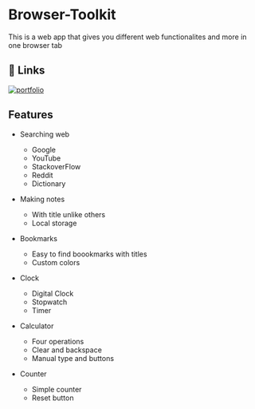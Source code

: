 # Browser-Toolkit

This is a web app that gives you different web 
functionalites and more in one browser tab
## 🔗 Links
[![portfolio](https://img.shields.io/badge/the_Website-000?style=for-the-badge&logo=ko-fi&logoColor=white)](https://browser-toolkit.netlify.app)



## Features

- Searching web
    - Google
    - YouTube
    - StackoverFlow
    - Reddit
    - Dictionary

- Making notes
    - With title unlike others
    - Local storage

- Bookmarks
    - Easy to find boookmarks with titles
    - Custom colors

- Clock
    - Digital Clock
    - Stopwatch
    - Timer

- Calculator
    - Four operations
    - Clear and backspace
    - Manual type and buttons

- Counter
    - Simple counter
    - Reset button
